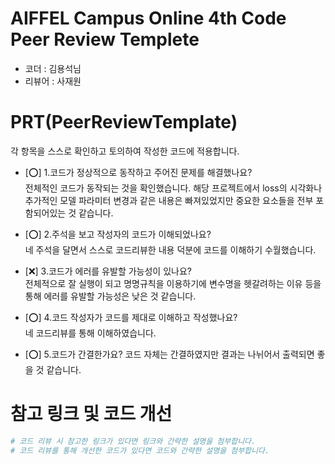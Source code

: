 # AIFFEL Campus Online 4th Code Peer Review Templete
- 코더 : 김용석님
- 리뷰어 : 사재원

# PRT(PeerReviewTemplate)
각 항목을 스스로 확인하고 토의하여 작성한 코드에 적용합니다.
- [&#11093;] 1.코드가 정상적으로 동작하고 주어진 문제를 해결했나요?   
  전체적인 코드가 동작되는 것을 확인했습니다. 해당 프로젝트에서 loss의 시각화나 추가적인 모델 파라미터 변경과 같은 내용은 빠져있었지만 중요한 요소들을 전부 포함되어있는 것 같습니다.
  
- [&#11093;] 2.주석을 보고 작성자의 코드가 이해되었나요?  
  네 주석을 달면서 스스로 코드리뷰한 내용 덕분에 코드를 이해하기 수월했습니다.  
  
- [&#10060;] 3.코드가 에러를 유발할 가능성이 있나요?  
  전체적으로 잘 실행이 되고 명명규칙을 이용하기에 변수명을 헷갈려하는 이유 등을 통해 에러를 유발할 가능성은 낮은 것 같습니다. 
- [&#11093;] 4.코드 작성자가 코드를 제대로 이해하고 작성했나요?  
  네 코드리뷰를 통해 이해하였습니다.
- [&#11093;] 5.코드가 간결한가요?
  코드 자체는 간결하였지만 결과는 나뉘어서 출력되면 좋을 것 같습니다.

# 참고 링크 및 코드 개선
```python
# 코드 리뷰 시 참고한 링크가 있다면 링크와 간략한 설명을 첨부합니다.
# 코드 리뷰를 통해 개선한 코드가 있다면 코드와 간략한 설명을 첨부합니다.
```
```

